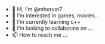 - 👋 Hi, I’m @mhorvat7
- 👀 I’m interested in games, movies...
- 🌱 I’m currently learning c++
- 💞️ I’m looking to collaborate on ...
- 📫 How to reach me ...

<!---
mhorvat7/mhorvat7 is a ✨ special ✨ repository because its `README.md` (this file) appears on your GitHub profile.
You can click the Preview link to take a look at your changes.
--->
